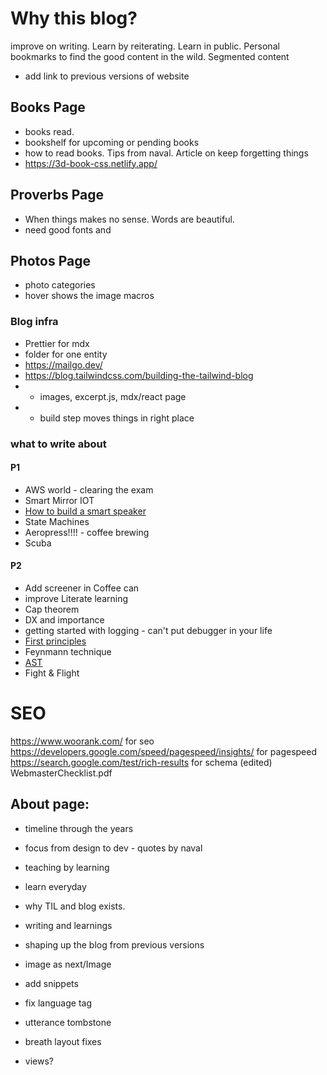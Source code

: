# Why this blog?

improve on writing. Learn by reiterating. Learn in public.
Personal bookmarks to find the good content in the wild.
Segmented content

- add link to previous versions of website

## Books Page

- books read.
- bookshelf for upcoming or pending books
- how to read books. Tips from naval. Article on keep forgetting things
- https://3d-book-css.netlify.app/

## Proverbs Page

- When things makes no sense. Words are beautiful.
- need good fonts and

## Photos Page

- photo categories
- hover shows the image macros

### Blog infra

- Prettier for mdx
- folder for one entity
- https://mailgo.dev/
- https://blog.tailwindcss.com/building-the-tailwind-blog
- - images, excerpt.js, mdx/react page
- - build step moves things in right place

### what to write about

#### P1

- AWS world - clearing the exam
- Smart Mirror IOT
- [How to build a smart speaker](https://www.coursera.org/learn/ai-for-everyone/lecture/ahvm7/case-study-smart-speaker)
- State Machines
- Aeropress!!!! - coffee brewing
- Scuba

#### P2

- Add screener in Coffee can
- improve Literate learning
- Cap theorem
- DX and importance
- getting started with logging - can't put debugger in your life
- [First principles](https://fs.blog/2018/04/first-principles/)
- Feynmann technique
- [AST](https://dev.to/khaosdoctor/node-js-under-the-hood-4-let-s-talk-about-v8-1eol)
- Fight & Flight

# SEO

https://www.woorank.com/ for seo
https://developers.google.com/speed/pagespeed/insights/ for pagespeed
https://search.google.com/test/rich-results for schema (edited)
WebmasterChecklist.pdf

## About page:

- timeline through the years
- focus from design to dev - quotes by naval
- teaching by learning
- learn everyday
- why TIL and blog exists.
- writing and learnings
- shaping up the blog from previous versions

- image as next/Image
- add snippets
- fix language tag
- utterance tombstone
- breath layout fixes

- views?
